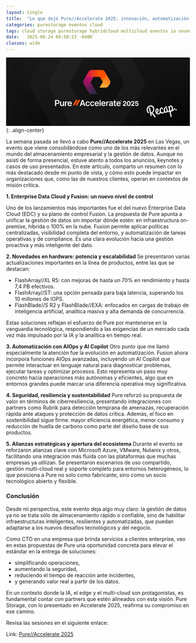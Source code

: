 ```yaml
---
layout: single
title:  "Lo que dejó Pure//Accelerate 2025: innovación, automatización y visión de futuro"
categories: purestorage eventos cloud
tags: cloud storage purestorage hybridcloud multicloud eventos ia novedades 
date:   2025-06-24 09:50:23 -0400
classes: wide
---
```


![image-center](/assets/images/pureaccelerate2025/pure-recap.png){: .align-center}

La semana pasada se llevó a cabo **Pure//Accelerate 2025** en Las Vegas, un evento que viene consolidándose como uno de los más relevantes en el mundo del almacenamiento empresarial y la gestión de datos. Aunque no asistí de forma presencial, estuve atento a todos los anuncios, keynotes y casos de uso presentados. En este artículo, comparto un resumen con lo más destacado desde mi punto de vista, y cómo esto puede impactar en organizaciones que, como las de nuestros clientes, operan en contextos de misión crítica.

**1. Enterprise Data Cloud y Fusion: un nuevo nivel de control**

Uno de los lanzamientos más importantes fue el del nuevo Enterprise Data Cloud (EDC) y su plano de control Fusion. La propuesta de Pure apunta a unificar la gestión de datos sin importar dónde estén: en infraestructura on-premise, híbrida o 100% en la nube. Fusion permite aplicar políticas centralizadas, visibilidad completa del entorno, y automatización de tareas operativas y de compliance. Es una clara evolución hacia una gestión proactiva y más inteligente del dato.

**2. Novedades en hardware: potencia y escalabilidad**
Se presentaron varias actualizaciones importantes en la línea de productos, entre las que se destacan:

- FlashArray//XL R5: con mejoras de hasta un 70% en rendimiento y hasta 7,4 PB efectivos.
- FlashArray//ST: una opción pensada para baja latencia, superando los 10 millones de IOPS.
- FlashBlade//S R2 y FlashBlade//EXA: enfocados en cargas de trabajo de inteligencia artificial, analítica masiva y alta demanda de concurrencia.

Estas soluciones reflejan el esfuerzo de Pure por mantenerse en la vanguardia tecnológica, respondiendo a las exigencias de un mercado cada vez más impulsado por la IA y la analítica en tiempo real.

**3. Automatización con AIOps y AI Copilot**
Otro punto que me llamó especialmente la atención fue la evolución en automatización. Fusion ahora incorpora funciones AIOps avanzadas, incluyendo un AI Copilot que permite interactuar en lenguaje natural para diagnosticar problemas, ejecutar tareas y optimizar procesos. Esto representa un paso muy concreto hacia operaciones más autónomas y eficientes, algo que en entornos grandes puede marcar una diferencia operativa muy significativa.

**4. Seguridad, resiliencia y sustentabilidad**
Pure reforzó su propuesta de valor en términos de ciberresiliencia, presentando integraciones con partners como Rubrik para detección temprana de amenazas, recuperación rápida ante ataques y protección de datos crítica. Además, el foco en sostenibilidad sigue firme: mayor eficiencia energética, menor consumo y reducción de huella de carbono como parte del diseño base de sus productos.

**5. Alianzas estratégicas y apertura del ecosistema**
Durante el evento se reforzaron alianzas clave con Microsoft Azure, VMware, Nutanix y otros, facilitando una integración más fluida con las plataformas que muchas empresas ya utilizan. Se presentaron escenarios de uso compartido, gestión multi-cloud real y soporte completo para entornos heterogéneos, lo que posiciona a Pure no solo como fabricante, sino como un socio tecnológico abierto y flexible.

### Conclusión
Desde mi perspectiva, este evento deja algo muy claro: la gestión de datos ya no se trata sólo de almacenamiento rápido o confiable, sino de habilitar infraestructuras inteligentes, resilientes y automatizadas, que puedan adaptarse a los nuevos desafíos tecnológicos y del negocio.

Como CTO en una empresa que brinda servicios a clientes enterprise, veo en estas propuestas de Pure una oportunidad concreta para elevar el estándar en la entrega de soluciones:

- simplificando operaciones,
- aumentando la seguridad,
- reduciendo el tiempo de reacción ante incidentes,
- y generando valor real a partir de los datos.

En un contexto donde la IA, el edge y el multi-cloud son protagonistas, es fundamental contar con partners que estén alineados con esta visión. Pure Storage, con lo presentado en Accelerate 2025, reafirma su compromiso en ese camino.

Revisa las sesiones en el siguiente enlace:

Link: [Pure//Accelerate 2025](https://www.purestorage.com/accelerate.html)  